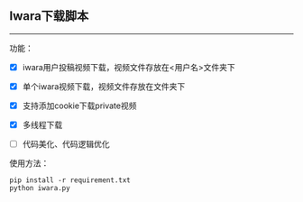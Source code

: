 ## Iwara下载脚本

---

功能：

- [x] iwara用户投稿视频下载，视频文件存放在<用户名>文件夹下
- [x] 单个iwara视频下载，视频文件存放在<down>文件夹下
- [x] 支持添加cookie下载private视频
- [x] 多线程下载
- [ ] 代码美化、代码逻辑优化



使用方法：

```
pip install -r requirement.txt
python iwara.py
```